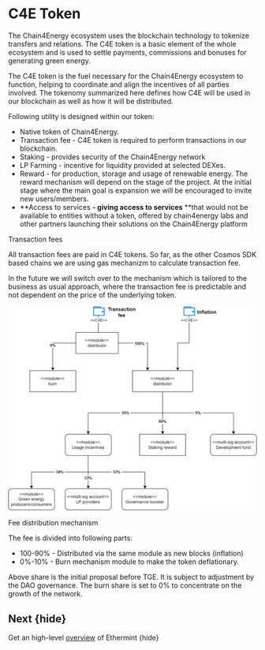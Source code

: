 <!--
    order: 6
-->

# C4E Token

The Chain4Energy ecosystem uses the blockchain technology to tokenize transfers and relations. The C4E token is a basic element of the whole ecosystem and is used to settle payments, commissions and bonuses for generating green energy.

The C4E token is the fuel necessary for the Chain4Energy ecosystem to function, helping to coordinate and align the incentives of all parties involved. The tokenomy summarized here defines how C4E will be used in our blockchain as well as how it will be distributed.

Following utility is designed within our token:



* Native token of Chain4Energy.
* Transaction fee - C4E token is required to perform transactions in our blockchain.
* Staking - provides security of the Chain4Energy network
* LP Farming - incentive for liquidity provided at selected DEXes.
* Reward - for production, storage and usage of renewable energy. The reward mechanism will depend on the stage of the project. At the initial stage where the main goal is expansion we will be encouraged to invite new users/members.
* **Access to services **- giving access to services** **that would not be available to entities without a token, offered by chain4energy labs and other partners launching their solutions on the Chain4Energy platform

Transaction fees</p>


All transaction fees are paid in C4E tokens. So far, as the other Cosmos SDK based chains we are using gas mechanizm to calculate transaction fee.

In the future we will switch over to the mechanism which is tailored to the business as usual approach, where the transaction fee is predictable and not dependent on the price of the underlying token.


![alt_text](./images/tokenSchema.png "image_tooltip")



Fee distribution mechanism</p>


The fee is divided into following parts:



* 100-90% - Distributed via the same module as new blocks (inflation)
* 0%-10% - Burn mechanism module to make the token deflationary.

Above share is the initial proposal before TGE. It is subject to adjustment by the DAO governance. The burn share is set to 0% to concentrate on the growth of the network.

## Next {hide}

Get an high-level [overview](README.md) of Ethermint {hide}
